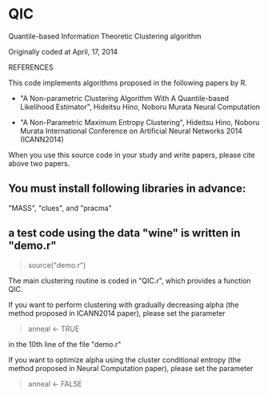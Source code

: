 # QIC
Quantile-based Information Theoretic Clustering algorithm


Originally coded at April, 17, 2014


REFERENCES

This code implements algorithms proposed in the following papers by R.  
- "A Non-parametric Clustering Algorithm With A Quantile-based Likelihood Estimator",
   Hideitsu Hino, Noboru Murata
   Neural Computation

- "A Non-Parametric Maximum Entropy Clustering",
   Hideitsu Hino, Noboru Murata
   International Conference on Artificial Neural Networks 2014 (ICANN2014)

When you use this source code in your study and write papers, please cite above two papers.



## You must install following libraries in advance:
"MASS", "clues", and "pracma"


## a test code using the data "wine" is written in "demo.r"

> source("demo.r")

The main clustering routine is coded in "QIC.r", which provides a function QIC.

If you want to perform clustering with gradually decreasing alpha (the method proposed in ICANN2014 paper), please set the parameter 

> anneal <- TRUE

in the 10th line of the file "demo.r"

If you want to optimize alpha using the cluster conditional entropy (the method proposed in Neural Computation paper), please set the parameter

> anneal <- FALSE


